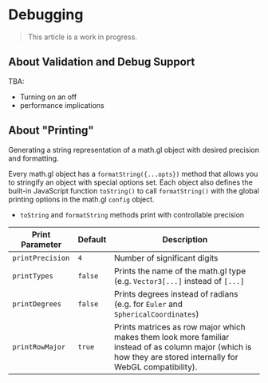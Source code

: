 # Debugging

> This article is a work in progress.

## About Validation and Debug Support

TBA:
* Turning on an off
* performance implications

## About "Printing"

Generating a string representation of a math.gl object with desired precision and formatting.

Every math.gl object has a `formatString({...opts})` method that allows you to stringify an object with special options set. Each object also defines the built-in JavaScript function `toString()` to call `formatString()` with the global printing options in the math.gl `config` object.

* `toString` and `formatString` methods print with controllable precision

| Print Parameter | Default | Description |
| --- | --- | --- |
| `printPrecision` | `4` | Number of significant digits |
| `printTypes` | `false` | Prints the name of the math.gl type (e.g. `Vector3[...]` instead of `[...]` |
| `printDegrees` | `false` | Prints degrees instead of radians (e.g. for `Euler` and `SphericalCoordinates`) |
| `printRowMajor` | `true` | Prints matrices as row major which makes them look more familiar instead of as column major (which is how they are stored internally for WebGL compatibility). |
